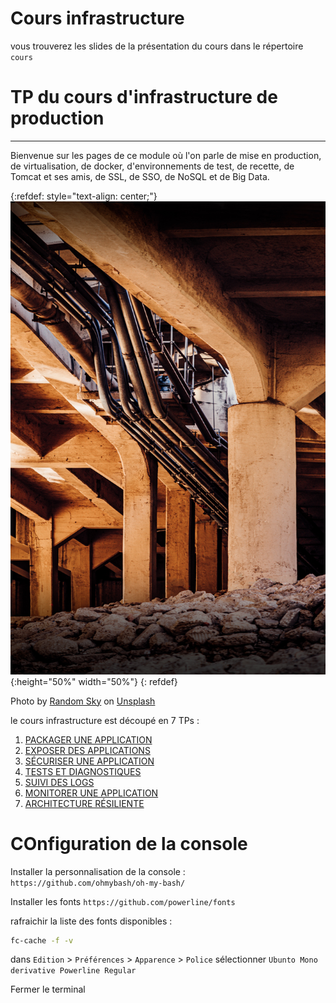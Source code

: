 
# Cours infrastructure

vous trouverez les slides de la présentation du cours dans le répertoire `cours`


# TP du cours d'infrastructure de production

---

Bienvenue sur les pages de ce module où l'on parle de mise en production, de virtualisation, de docker, d'environnements de test, de recette, de Tomcat et ses amis, de SSL, de SSO, de NoSQL et de Big Data.

{:refdef: style="text-align: center;"}
![infrastructure dans le btp](assets/random-sky-ZQlGTKHy9PQ-unsplash.jpg){:height="50%" width="50%"}
{: refdef}

<span>Photo by <a href="https://unsplash.com/@randomsky?utm_source=unsplash&amp;utm_medium=referral&amp;utm_content=creditCopyText">Random Sky</a> on <a href="https://unsplash.com/s/photos/infrastructure?utm_source=unsplash&amp;utm_medium=referral&amp;utm_content=creditCopyText">Unsplash</a></span>


le cours infrastructure est découpé en 7 TPs :


1. [PACKAGER UNE APPLICATION](tps/TP1)
2. [EXPOSER DES APPLICATIONS](tps/TP2)
3. [SÉCURISER UNE APPLICATION](tps/TP3)
4. [TESTS ET DIAGNOSTIQUES](tps/TP4)
5. [SUIVI DES LOGS](tps/TP5)
6. [MONITORER UNE APPLICATION](tps/TP6)
7. [ARCHITECTURE RÉSILIENTE](tps/TP7)



# COnfiguration de la console 


Installer la personnalisation de la console :
`https://github.com/ohmybash/oh-my-bash/`

Installer les fonts 
`https://github.com/powerline/fonts`

rafraichir la liste des fonts disponibles : 
```bash 
fc-cache -f -v
```

dans `Edition` > `Préférences` > `Apparence` > `Police` sélectionner `Ubunto Mono derivative Powerline Regular`

Fermer le terminal 



